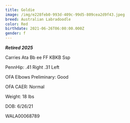 ```yaml
---
title: Goldie
image: /img/e228feb0-993d-409c-99d5-809cea2d9f43.jpeg
breed: Australian Labradoodle
color: Red
birthdate: 2021-06-26T06:00:00.000Z
gender: f
---
```

***Retired 2025***

C﻿arries Ata Bb ee FF KBKB Ssp

P﻿ennHip: .41 Right .31 Left

O﻿FA Elbows Preliminary: Good

O﻿FA CAER: Normal

W﻿eight: 18 lbs

D﻿OB: 6/26/21

W﻿ALA00068789